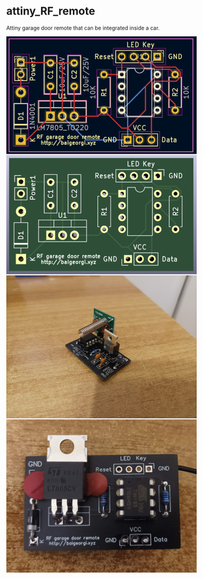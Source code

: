 # attiny_RF_remote
Attiny garage door remote that can be integrated inside a car.

![pcb1.png](https://github.com/BaiGeorgi/attiny_RF_remote/blob/0375a4860c058028d3f770745c3274f2766caca8/pcb1.png)
![pcb2.png](https://github.com/BaiGeorgi/attiny_RF_remote/blob/0375a4860c058028d3f770745c3274f2766caca8/pcb2.png)
![IMG_20220208_190951.jpg](https://github.com/BaiGeorgi/attiny_RF_remote/blob/0375a4860c058028d3f770745c3274f2766caca8/IMG_20220208_190951.jpg)
![IMG_20220308_185902.jpg](https://github.com/BaiGeorgi/attiny_RF_remote/blob/0375a4860c058028d3f770745c3274f2766caca8/IMG_20220308_185902.jpg)
